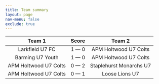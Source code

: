 ```yaml
---
title: Team summary
layout: page
nav-menu: false
exclude: true
---
```




|        Team 1         |    Score    |         Team 2          |
|:---------------------:|:-----------:|:-----------------------:|
|    Larkfield U7 FC    | 1 &mdash; 0 |  APM Holtwood U7 Colts  |
|   Barming U7 Youth    | 1 &mdash; 0 |  APM Holtwood U7 Colts  |
| APM Holtwood U7 Colts | 0 &mdash; 2 | Staplehurst Monarchs U7 |
| APM Holtwood U7 Colts | 0 &mdash; 1 |     Loose Lions U7      |

 <br /><br /><br />